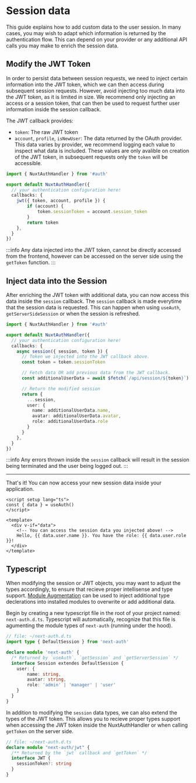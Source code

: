 # Session data

This guide explains how to add custom data to the user session. In many cases, you may wish to adapt which information is returned by the authentication flow. This can depend on your provider or any additional API calls you may make to enrich the session data.

## Modify the JWT Token

In order to persist data between session requests, we need to inject certain information into the JWT token, which we can then access during subsequent session requests. However, avoid injecting too much data into the JWT token, as it is limited in size. We recommend only injecting an access or a session token, that can then be used to request further user information inside the session callback.

The JWT callback provides:
- `token`: The raw JWT token
- `account`, `profile`, `isNewUser`: The data returned by the OAuth provider. This data varies by provider, we recommend logging each value to inspect what data is included. These values are only avalible on creation of the JWT token, in subsequent requests only the `token` will be accessible. 


```ts
import { NuxtAuthHandler } from '#auth'

export default NuxtAuthHandler({
  // your authentication configuration here!
  callbacks: {
    jwt({ token, account, profile }) {
        if (account) {
            token.sessionToken = account.session_token
        }
        return token
    },
  }
})
```

:::info
Any data injected into the JWT token, cannot be directly accessed from the frontend, however can be accessed on the server side using the `getToken` function.
:::

## Inject data into the Session

After enriching the JWT token with additional data, you can now access this data inside the `session` callback. The `session` callback is made everytime that the session data is requested. This can happen when using `useAuth`, `getServerSideSession` or when the session is refreshed. 

```ts
import { NuxtAuthHandler } from '#auth'

export default NuxtAuthHandler({
  // your authentication configuration here!
  callbacks: {
    async session({ session, token }) {
      // Token we injected into the JWT callback above.
      const token = token.sessionToken

      // Fetch data OR add previous data from the JWT callback.
      const additionalUserData = await $fetch(`/api/session/${token}`)

      // Return the modified session
      return {
        ...session,
        user: {
          name: additionalUserData.name,
          avatar: additionalUserData.avatar,
          role: additionalUserData.role
        }
      }
    },
  }
})
```

:::info
Any errors thrown inside the `session` callback will result in the session being terminated and the user being logged out.
:::

---

That's it! You can now access your new session data inside your application.

```vue
<script setup lang="ts">
const { data } = useAuth()
</script>

<template>
  <div v-if="data">
    <!-- You can access the session data you injected above! -->
    Hello, {{ data.user.name }}. You have the role: {{ data.user.role }}!
  </div>
</template>
```

## Typescript

When modifying the session or JWT objects, you may want to adjust the types accordingly, to ensure that recieve proper intellisense and type support. [Module Augmentation](https://www.typescriptlang.org/docs/handbook/declaration-merging.html#module-augmentation) can be used to inject additional type declerations into installed modules to overwrite or add additional data. 

Begin by creating a new typescript file in the root of your project named: `next-auth.d.ts`. Typescript will automatically, recognize that this file is agumenting the module types of `next-auth` (running under the hood).

```ts
// file: ~/next-auth.d.ts
import type { DefaultSession } from 'next-auth'

declare module 'next-auth' {
  /* Returned by `useAuth`, `getSession` and `getServerSession` */
  interface Session extendes DefaultSession {
    user: {
        name: string,
        avatar: string,
        role: 'admin' | 'manager' | 'user'
    }
  }
}
```

In addition to modifying the `session` data types, we can also extend the types of the JWT token. This allows you to recieve proper types support when accessing the JWT token inside the NuxtAuthHandler or when calling `getToken` on the server side.

```ts
// file: ~/next-auth.d.ts
declare module "next-auth/jwt" {
  /** Returned by the `jwt` callback and `getToken` */
  interface JWT {
    sessionToken?: string
  }
}
```
